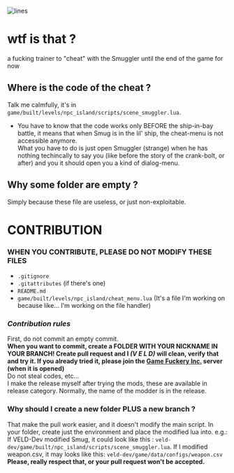 ![lines](https://tokei.rs/b1/github/VELD-Dev/QuestForBootcheat?category=lines&type=lua&label=Amount%20of%20lines%20that%20IG%20wrote)
# wtf is that ?
a fucking trainer to "cheat" with the Smuggler until the end of the game for now

## Where is the code of the cheat ?

Talk me calmfully, it's in `game/built/levels/npc_island/scripts/scene_smuggler.lua`.
* You have to know that the code works only BEFORE the ship-in-bay battle, it means that when Smug is in the lil' ship, the cheat-menu is not accessible anymore.  
What you have to do is just open Smuggler (strange) when he has nothing techincally to say you (like before the story of the crank-bolt, or after) and you it should open you a kind of dialog-menu.

## Why some folder are empty ?

Simply because these file are useless, or just non-exploitable.

# CONTRIBUTION

### **WHEN YOU CONTRIBUTE, PLEASE DO NOT MODIFY THESE FILES**
- `.gitignore`
- `.gitattributes` (if there's one)
- `README.md`
- `game/built/levels/npc_island/cheat_menu.lua` (It's a file I'm working on because like... I'm working on the file handler)

### *Contribution rules*

First, do not commit an empty commit.  
**When you want to commit, create a __FOLDER WITH YOUR NICKNAME IN YOUR BRANCH__! Create pull request and I *(V E L D)* will clean, verify that and try it. If you already tried it, please join the [Game Fuckery Inc.](about:blank) server (when it is opened)**  
Do not steal codes, etc...  
I make the release myself after trying the mods, these are available in release category. Normally, the name of the modder is in the release.  

### Why should I create a new folder PLUS a new branch ?

That make the pull work easier, and it doesn't modify the main script. In your folder, create just the environment and place the modified lua into. e.g.: If VELD-Dev modified Smug, it could look like this : `veld-dev/game/built/npc_island/scripts/scene_smuggler.lua`. If I modified weapon.csv, it may looks like this: `veld-dev/game/data/configs/weapon.csv`  
__**Please, really respect that, or your pull request won't be accepted.**__
